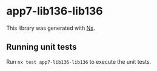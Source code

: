 # app7-lib136-lib136

This library was generated with [Nx](https://nx.dev).

## Running unit tests

Run `nx test app7-lib136-lib136` to execute the unit tests.
